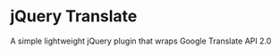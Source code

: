 jQuery Translate
================

A simple lightweight jQuery plugin that wraps Google Translate API 2.0